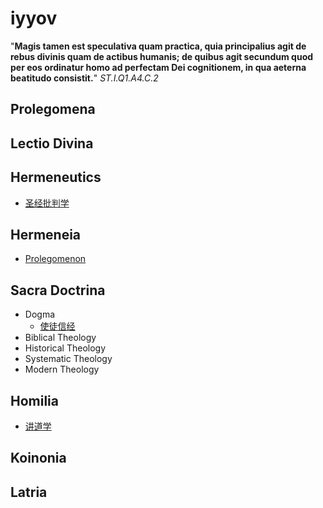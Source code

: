 # iyyov

"**Magis tamen est speculativa quam practica, quia principalius agit de rebus divinis quam de actibus humanis; de quibus agit secundum quod per eos ordinatur homo ad perfectam Dei cognitionem, in qua aeterna beatitudo consistit.**" *ST.I.Q1.A4.C.2*

## Prolegomena

## Lectio Divina

## Hermeneutics

- [圣经批判学](./Hermeneutics/圣经批判学.md)

## Hermeneia

- [Prolegomenon](./Hermeneia/Prolegomenon.md)

## Sacra Doctrina

- Dogma
    - [使徒信经](./SacraDoctrina/Dogma/Credo.md)
- Biblical Theology
- Historical Theology
- Systematic Theology
- Modern Theology

## Homilia

- [讲道学](./Homilia/Homiletics.md)

## Koinonia

## Latria
